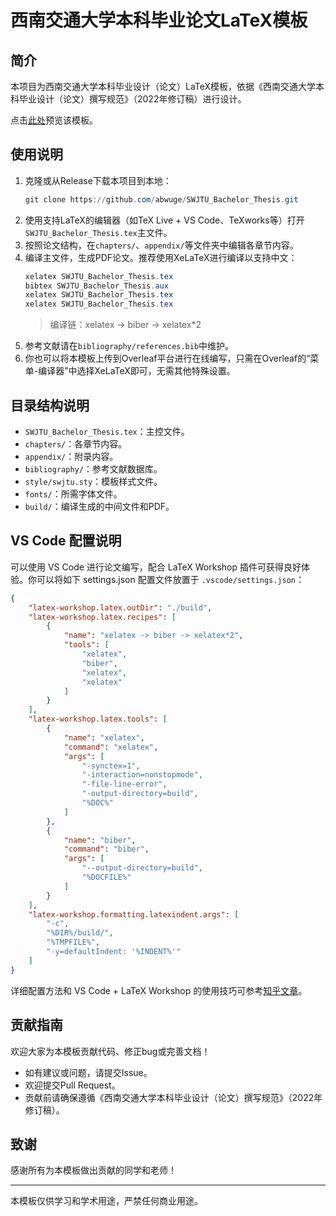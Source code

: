 # 西南交通大学本科毕业论文LaTeX模板

## 简介
本项目为西南交通大学本科毕业设计（论文）LaTeX模板，依据《西南交通大学本科毕业设计（论文）撰写规范》（2022年修订稿）进行设计。

点击[此处](https://abwuge.github.io/SWJTU_Bachelor_Thesis/SWJTU_Bachelor_Thesis.pdf)预览该模板。

## 使用说明
1. 克隆或从Release下载本项目到本地：
   ```powershell
   git clone https://github.com/abwuge/SWJTU_Bachelor_Thesis.git
   ```
2. 使用支持LaTeX的编辑器（如TeX Live + VS Code、TeXworks等）打开`SWJTU_Bachelor_Thesis.tex`主文件。
3. 按照论文结构，在`chapters/`、`appendix/`等文件夹中编辑各章节内容。
4. 编译主文件，生成PDF论文。推荐使用XeLaTeX进行编译以支持中文：
   ```powershell
   xelatex SWJTU_Bachelor_Thesis.tex
   bibtex SWJTU_Bachelor_Thesis.aux
   xelatex SWJTU_Bachelor_Thesis.tex
   xelatex SWJTU_Bachelor_Thesis.tex
   ```
   > 编译链：xelatex -> biber -> xelatex*2
5. 参考文献请在`bibliography/references.bib`中维护。
6. 你也可以将本模板上传到Overleaf平台进行在线编写，只需在Overleaf的“菜单-编译器”中选择XeLaTeX即可，无需其他特殊设置。

## 目录结构说明
- `SWJTU_Bachelor_Thesis.tex`：主控文件。
- `chapters/`：各章节内容。
- `appendix/`：附录内容。
- `bibliography/`：参考文献数据库。
- `style/swjtu.sty`：模板样式文件。
- `fonts/`：所需字体文件。
- `build/`：编译生成的中间文件和PDF。

## VS Code 配置说明
可以使用 VS Code 进行论文编写，配合 LaTeX Workshop 插件可获得良好体验。你可以将如下 settings.json 配置文件放置于 `.vscode/settings.json`：

```json
{
    "latex-workshop.latex.outDir": "./build",
    "latex-workshop.latex.recipes": [
        {
            "name": "xelatex -> biber -> xelatex*2",
            "tools": [
                "xelatex",
                "biber",
                "xelatex",
                "xelatex"
            ]
        }
    ],
    "latex-workshop.latex.tools": [
        {
            "name": "xelatex",
            "command": "xelatex",
            "args": [
                "-synctex=1",
                "-interaction=nonstopmode",
                "-file-line-error",
                "-output-directory=build",
                "%DOC%"
            ]
        },
        {
            "name": "biber",
            "command": "biber",
            "args": [
                "--output-directory=build",
                "%DOCFILE%"
            ]
        }
    ],
    "latex-workshop.formatting.latexindent.args": [
        "-c",
        "%DIR%/build/",
        "%TMPFILE%",
        "-y=defaultIndent: '%INDENT%'"
    ]
}
```

详细配置方法和 VS Code + LaTeX Workshop 的使用技巧可参考[知乎文章](https://zhuanlan.zhihu.com/p/382472221)。

## 贡献指南
欢迎大家为本模板贡献代码、修正bug或完善文档！
- 如有建议或问题，请提交Issue。
- 欢迎提交Pull Request。
- 贡献前请确保遵循《西南交通大学本科毕业设计（论文）撰写规范》（2022年修订稿）。

## 致谢
感谢所有为本模板做出贡献的同学和老师！

---
本模板仅供学习和学术用途，严禁任何商业用途。
